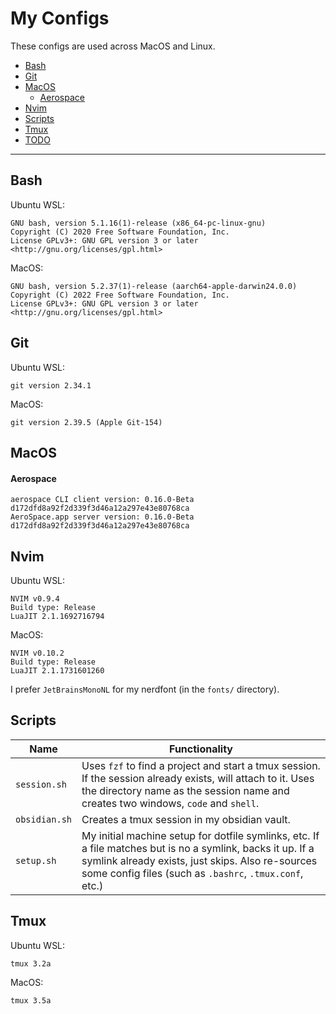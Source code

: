 # My Configs

These configs are used across MacOS and Linux.

- [Bash](#bash)
- [Git](#git)
- [MacOS](#macos)
  - [Aerospace](#aerospace)
- [Nvim](#nvim)
- [Scripts](#scripts)
- [Tmux](#tmux)
- [TODO](#todo)

---

## Bash

Ubuntu WSL:

```
GNU bash, version 5.1.16(1)-release (x86_64-pc-linux-gnu)
Copyright (C) 2020 Free Software Foundation, Inc.
License GPLv3+: GNU GPL version 3 or later <http://gnu.org/licenses/gpl.html>
```

MacOS:

```
GNU bash, version 5.2.37(1)-release (aarch64-apple-darwin24.0.0)
Copyright (C) 2022 Free Software Foundation, Inc.
License GPLv3+: GNU GPL version 3 or later <http://gnu.org/licenses/gpl.html>
```

## Git

Ubuntu WSL:

```
git version 2.34.1
```

MacOS:

```
git version 2.39.5 (Apple Git-154)
```

## MacOS

#### Aerospace

```
aerospace CLI client version: 0.16.0-Beta d172dfd8a92f2d339f3d46a12a297e43e80768ca
AeroSpace.app server version: 0.16.0-Beta d172dfd8a92f2d339f3d46a12a297e43e80768ca
```

## Nvim

Ubuntu WSL:

```
NVIM v0.9.4
Build type: Release
LuaJIT 2.1.1692716794
```

MacOS:

```
NVIM v0.10.2
Build type: Release
LuaJIT 2.1.1731601260
```

I prefer `JetBrainsMonoNL` for my nerdfont (in the `fonts/` directory).

## Scripts

| Name          | Functionality                                                                                                                                                                                                              |
| ------------- | -------------------------------------------------------------------------------------------------------------------------------------------------------------------------------------------------------------------------- |
| `session.sh`  | Uses `fzf` to find a project and start a tmux session. If the session already exists, will attach to it. Uses the directory name as the session name and creates two windows, `code` and `shell`.                          |
| `obsidian.sh` | Creates a tmux session in my obsidian vault.                                                                                                                                                                               |
| `setup.sh`    | My initial machine setup for dotfile symlinks, etc. If a file matches but is no a symlink, backs it up. If a symlink already exists, just skips. Also re-sources some config files (such as `.bashrc`, `.tmux.conf`, etc.) |

## Tmux

Ubuntu WSL:

```
tmux 3.2a
```

MacOS:

```
tmux 3.5a
```
